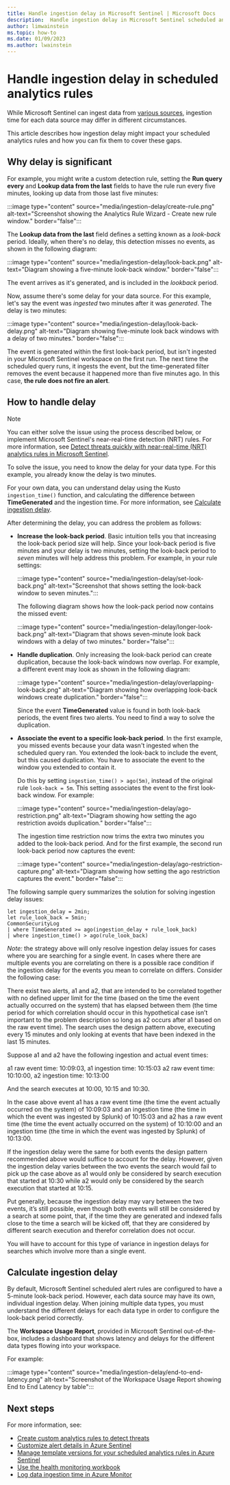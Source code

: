 ```yaml
---
title: Handle ingestion delay in Microsoft Sentinel | Microsoft Docs
description:  Handle ingestion delay in Microsoft Sentinel scheduled analytics rules.
author: limwainstein
ms.topic: how-to
ms.date: 01/09/2023
ms.author: lwainstein
---
```


# Handle ingestion delay in scheduled analytics rules

While Microsoft Sentinel can ingest data from [various sources](connect-data-sources.md), ingestion time for each data source may differ in different circumstances.

This article describes how ingestion delay might impact your scheduled analytics rules and how you can fix them to cover these gaps.

## Why delay is significant

For example, you might write a custom detection rule, setting the **Run query every** and **Lookup data from the last** fields to have the rule run every five minutes, looking up data from those last five minutes:

:::image type="content" source="media/ingestion-delay/create-rule.png" alt-text="Screenshot showing the Analytics Rule Wizard - Create new rule window." border="false":::

The **Lookup data from the last** field defines a setting known as a *look-back* period. Ideally, when there's no delay, this detection misses no events, as shown in the following diagram:

:::image type="content" source="media/ingestion-delay/look-back.png" alt-text="Diagram showing a five-minute look-back window." border="false":::

The event arrives as it's generated, and is included in the *lookback* period.

Now, assume there's some delay for your data source. For this example, let's say the event was *ingested* two minutes after it was *generated*. The delay is two minutes:

:::image type="content" source="media/ingestion-delay/look-back-delay.png" alt-text="Diagram showing five-minute look back windows with a delay of two minutes." border="false":::

The event is generated within the first look-back period, but isn't ingested in your Microsoft Sentinel workspace on the first run. The next time the scheduled query runs, it ingests the event, but the time-generated filter removes the event because it happened more than five minutes ago. In this case, **the rule does not fire an alert**.

## How to handle delay

> [!NOTE]
>
> You can either solve the issue using the process described below, or implement Microsoft Sentinel's near-real-time detection (NRT) rules. For more information, see [Detect threats quickly with near-real-time (NRT) analytics rules in Microsoft Sentinel](near-real-time-rules.md).
> 

To solve the issue, you need to know the delay for your data type. For this example, you already know the delay is two minutes. 

For your own data, you can understand delay using the Kusto `ingestion_time()` function, and calculating the difference between **TimeGenerated** and the ingestion time. For more information, see [Calculate ingestion delay](#calculate-ingestion-delay).

After determining the delay, you can address the problem as follows:

- **Increase the look-back period**. Basic intuition tells you that increasing the look-back period size will help. Since your look-back period is five minutes and your delay is two minutes, setting the look-back period to *seven* minutes will help address this problem. For example, in your rule settings:

    :::image type="content" source="media/ingestion-delay/set-look-back.png" alt-text="Screenshot that shows setting the look-back window to seven minutes.":::

    The following diagram shows how the look-pack period now contains the missed event:

    :::image type="content" source="media/ingestion-delay/longer-look-back.png" alt-text="Diagram that shows seven-minute look back windows with a delay of two minutes." border="false":::

- **Handle duplication**. Only increasing the look-back period can create duplication, because the look-back windows now overlap. For example, a different event may look as shown in the following diagram:

    :::image type="content" source="media/ingestion-delay/overlapping-look-back.png" alt-text="Diagram showing how overlapping look-back windows create duplication." border="false":::

    Since the event **TimeGenerated** value is found in both look-back periods, the event fires two alerts. You need to find a way to solve the duplication.

- **Associate the event to a specific look-back period**. In the first example, you missed events because your data wasn't ingested when the scheduled query ran. You extended the look-back to include the event, but this caused duplication. You have to associate the event to the window you extended to contain it.

    Do this by setting `ingestion_time() > ago(5m)`, instead of the original rule `look-back = 5m`. This setting associates the event to the first look-back window. For example:

    :::image type="content" source="media/ingestion-delay/ago-restriction.png" alt-text="Diagram showing how setting the ago restriction avoids duplication." border="false":::

    The ingestion time restriction now trims the extra two minutes you added to the look-back period. And for the first example, the second run look-back period now captures the event:

    :::image type="content" source="media/ingestion-delay/ago-restriction-capture.png" alt-text="Diagram showing how setting the ago restriction captures the event." border="false":::

The following sample query summarizes the solution for solving ingestion delay issues:

```kusto
let ingestion_delay = 2min;
let rule_look_back = 5min;
CommonSecurityLog
| where TimeGenerated >= ago(ingestion_delay + rule_look_back)
| where ingestion_time() > ago(rule_look_back)
```

*Note:* the strategy above will only resolve ingestion delay issues for cases where you are searching for a single event. In cases where there are multiple events you are correlating on there is a possible race condition if the ingestion delay for the events you mean to correlate on differs. Consider the following case:

There exist two alerts, a1 and a2, that are intended to be correlated together with no defined upper limit for the time (based on the time the event actually occurred on the system) that has elapsed between them (the time period for which correlation should occur in this hypothetical case isn’t important to the problem description so long as a2 occurs after a1 based on the raw event time). The search uses the design pattern above, executing every 15 minutes and only looking at events that have been indexed in the last 15 minutes.

Suppose a1 and a2 have the following ingestion and actual event times:

a1 raw event time: 10:09:03, a1 ingestion time: 10:15:03
a2 raw event time: 10:10:00, a2 ingestion time: 10:13:00

And the search executes at 10:00, 10:15 and 10:30.

In the case above event a1 has a raw event time (the time the event actually occurred on the system) of 10:09:03 and an ingestion time (the time in which the event was ingested by Splunk) of 10:15:03 and a2 has a raw event time (the time the event actually occurred on the system) of 10:10:00 and an ingestion time (the time in which the event was ingested by Splunk) of 10:13:00.

If the ingestion delay were the same for both events the design pattern recommended above would suffice to account for the delay. However, given the ingestion delay varies between the two events the search would fail to pick up the case above as a1 would only be considered by search execution that started at 10:30 while a2 would only be considered by the search execution that started at 10:15.

Put generally, because the ingestion delay may vary between the two events, it’s still possible, even though both events will still be considered by a search at some point, that, if the time they are generated and indexed falls close to the time a search will be kicked off, that they are considered by different search execution and therefor correlation does not occur.

You will have to account for this type of variance in ingestion delays for searches which involve more than a single event.


## Calculate ingestion delay

By default, Microsoft Sentinel scheduled alert rules are configured to have a 5-minute look-back period. However, each data source may have its own, individual ingestion delay. When joining multiple data types, you must understand the different delays for each data type in order to configure the look-back period correctly.

The **Workspace Usage Report**, provided in Microsoft Sentinel out-of-the-box, includes a dashboard that shows latency and delays for the different data types flowing into your workspace.

For example:

:::image type="content" source="media/ingestion-delay/end-to-end-latency.png" alt-text="Screenshot of the Workspace Usage Report showing End to End Latency by table":::


## Next steps

For more information, see:

- [Create custom analytics rules to detect threats](detect-threats-custom.md)
- [Customize alert details in Azure Sentinel](customize-alert-details.md)
- [Manage template versions for your scheduled analytics rules in Azure Sentinel](manage-analytics-rule-templates.md)
- [Use the health monitoring workbook](monitor-data-connector-health.md)
- [Log data ingestion time in Azure Monitor](../azure-monitor/logs/data-ingestion-time.md)
